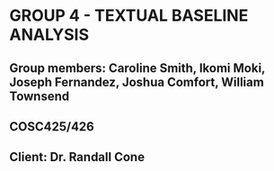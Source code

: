 # GROUP 4 - TEXTUAL BASELINE ANALYSIS
## Group members: Caroline Smith, Ikomi Moki, Joseph Fernandez, Joshua Comfort, William Townsend
## COSC425/426
## Client: Dr. Randall Cone
